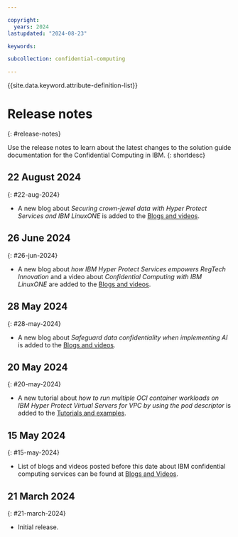 ```yaml
---

copyright:
  years: 2024
lastupdated: "2024-08-23"

keywords: 

subcollection: confidential-computing

---
```


{{site.data.keyword.attribute-definition-list}}

# Release notes
{: #release-notes}

Use the release notes to learn about the latest changes to the solution guide documentation for the Confidential Computing in IBM.
{: shortdesc}

## 22 August 2024
{: #22-aug-2024}

* A new blog about _Securing crown-jewel data with Hyper Protect Services and IBM LinuxONE_ is added to the [Blogs and videos](/docs/confidential-computing?topic=confidential-computing-blogs-videos).

## 26 June 2024
{: #26-jun-2024}

* A new blog about _how IBM Hyper Protect Services empowers RegTech Innovation_ and a video about _Confidential Computing with IBM LinuxONE_ are added to the [Blogs and videos](/docs/confidential-computing?topic=confidential-computing-blogs-videos).


## 28 May 2024
{: #28-may-2024}

* A new blog about _Safeguard data confidentiality when implementing AI_ is added to the [Blogs and videos](/docs/confidential-computing?topic=confidential-computing-blogs-videos).


## 20 May 2024
{: #20-may-2024}

* A new tutorial about _how to run multiple OCI container workloads on IBM Hyper Protect Virtual Servers for VPC by using the pod descriptor_ is added to the [Tutorials and examples](/docs/confidential-computing?topic=confidential-computing-tutorial-example).

## 15 May 2024
{: #15-may-2024}

* List of blogs and videos posted before this date about IBM confidential computing services can be found at [Blogs and Videos](/docs/confidential-computing?topic=confidential-computing-blogs-videos).

## 21 March 2024
{: #21-march-2024}

* Initial release.

